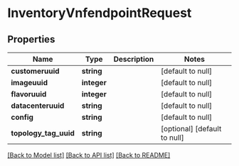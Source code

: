 # InventoryVnfendpointRequest

## Properties
Name | Type | Description | Notes
------------ | ------------- | ------------- | -------------
**customeruuid** | **string** |  | [default to null]
**imageuuid** | **integer** |  | [default to null]
**flavoruuid** | **integer** |  | [default to null]
**datacenteruuid** | **string** |  | [default to null]
**config** | **string** |  | [default to null]
**topology_tag_uuid** | **string** |  | [optional] [default to null]

[[Back to Model list]](../README.md#documentation-for-models) [[Back to API list]](../README.md#documentation-for-api-endpoints) [[Back to README]](../README.md)



